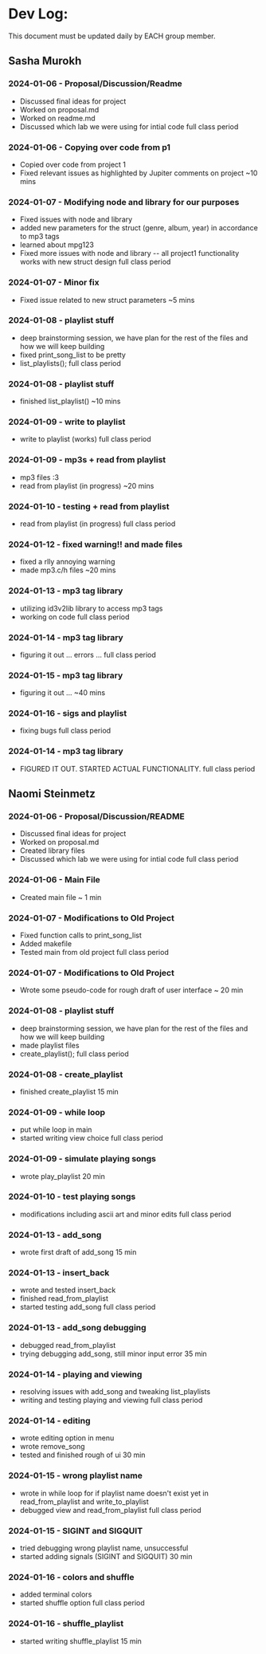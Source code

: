 # Dev Log:

This document must be updated daily by EACH group member.

## Sasha Murokh

### 2024-01-06 - Proposal/Discussion/Readme
- Discussed final ideas for project
- Worked on proposal.md
- Worked on readme.md
- Discussed which lab we were using for intial code
full class period

### 2024-01-06 - Copying over code from p1
- Copied over code from project 1
- Fixed relevant issues as highlighted by Jupiter comments on project
~10 mins

### 2024-01-07 - Modifying node and library for our purposes
- Fixed issues with node and library
- added new parameters for the struct (genre, album, year) in accordance to mp3 tags
- learned about mpg123
- Fixed more issues with node and library -- all project1 functionality works with new struct design
full class period

### 2024-01-07 - Minor fix
- Fixed issue related to new struct parameters
~5 mins

### 2024-01-08 - playlist stuff
- deep brainstorming session, we have plan for the rest of the files and how we will keep building
- fixed print_song_list to be pretty
- list_playlists();
full class period

### 2024-01-08 - playlist stuff
- finished list_playlist()
~10 mins

### 2024-01-09 - write to playlist
- write to playlist (works)
full class period

### 2024-01-09 - mp3s + read from playlist
- mp3 files :3
- read from playlist (in progress)
~20 mins

### 2024-01-10 - testing + read from playlist
- read from playlist (in progress)
full class period

### 2024-01-12 - fixed warning!! and made files
- fixed a rlly annoying warning
- made mp3.c/h files
~20 mins

### 2024-01-13 - mp3 tag library
- utilizing id3v2lib library to access mp3 tags
- working on code
full class period

### 2024-01-14 - mp3 tag library
- figuring it out ... errors ...
full class period

### 2024-01-15 - mp3 tag library
- figuring it out ...
~40 mins

### 2024-01-16 - sigs and playlist
- fixing bugs
full class period

### 2024-01-14 - mp3 tag library
- FIGURED IT OUT. STARTED ACTUAL FUNCTIONALITY.
full class period

## Naomi Steinmetz

### 2024-01-06 - Proposal/Discussion/README
- Discussed final ideas for project
- Worked on proposal.md
- Created library files
- Discussed which lab we were using for intial code
full class period

### 2024-01-06 - Main File
- Created main file
~ 1 min

### 2024-01-07 - Modifications to Old Project
- Fixed function calls to print_song_list
- Added makefile
- Tested main from old project
full class period

### 2024-01-07 - Modifications to Old Project
- Wrote some pseudo-code for rough draft of user interface
~ 20 min

### 2024-01-08 - playlist stuff
- deep brainstorming session, we have plan for the rest of the files and how we will keep building
- made playlist files
- create_playlist();
full class period

### 2024-01-08 - create_playlist
- finished create_playlist
15 min

### 2024-01-09 - while loop
- put while loop in main
- started writing view choice
full class period

### 2024-01-09 - simulate playing songs
- wrote play_playlist
20 min

### 2024-01-10 - test playing songs
- modifications including ascii art and minor edits
full class period

### 2024-01-13 - add_song
- wrote first draft of add_song
15 min

### 2024-01-13 - insert_back
- wrote and tested insert_back
- finished read_from_playlist
- started testing add_song
full class period

### 2024-01-13 - add_song debugging
- debugged read_from_playlist
- trying debugging add_song, still minor input error
35 min

### 2024-01-14 - playing and viewing
- resolving issues with add_song and tweaking list_playlists
- writing and testing playing and viewing
full class period

### 2024-01-14 - editing
- wrote editing option in menu
- wrote remove_song
- tested and finished rough of ui
30 min

### 2024-01-15 - wrong playlist name
- wrote in while loop for if playlist name doesn't exist yet in read_from_playlist and write_to_playlist
- debugged view and read_from_playlist
full class period

### 2024-01-15 - SIGINT and SIGQUIT
- tried debugging wrong playlist name, unsuccessful
- started adding signals (SIGINT and SIGQUIT)
30 min

### 2024-01-16 - colors and shuffle
- added terminal colors
- started shuffle option
full class period

### 2024-01-16 - shuffle_playlist
- started writing shuffle_playlist
15 min
